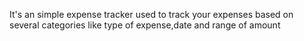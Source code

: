 It's an simple expense tracker used to track your expenses based on several categories like type of expense,date and range of amount
